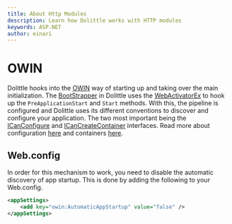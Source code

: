 ```yaml
---
title: About Http Modules
description: Learn how Dolittle works with HTTP modules
keywords: ASP.NET
author: einari
---
```

# OWIN

Dolittle hooks into the [OWIN](http://owin.org) way of starting up and taking over the main initialization.
The [BootStrapper](../../api/Dolittle.Web.BootStrapper.html) in Dolittle uses the [WebActivatorEx](https://github.com/davidebbo/WebActivator)
to hook up the `PreApplicationStart` and `Start` methods. With this, the pipeline is configured and Dolittle uses
its different conventions to discover and configure your application. The two most important being the
[ICanConfigure](../../api/Dolittle.Configuration.ICanConfigure.html) and [ICanCreateContainer](../../api/Dolittle.Configuration.ICanCreateContainer.html)
interfaces. Read more about configuration [here](../Backend/configuration.md) and containers [here](../Backend/container.md).

## Web.config

In order for this mechanism to work, you need to disable the automatic discovery of app startup. This is done by
adding the following to your Web.config.

```xml
<appSettings>
    <add key="owin:AutomaticAppStartup" value="false" />
</appSettings>
```

